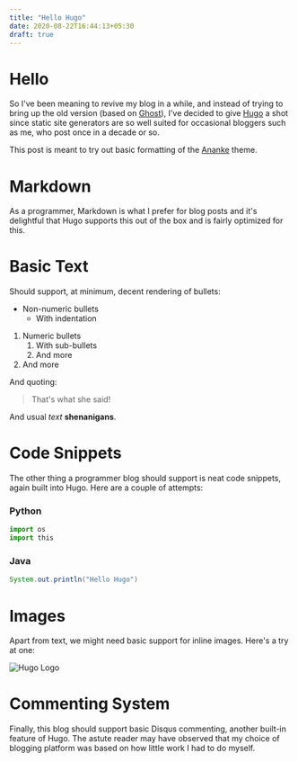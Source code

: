 ```yaml
---
title: "Hello Hugo"
date: 2020-08-22T16:44:13+05:30
draft: true
---
```


# Hello

So I've been meaning to revive my blog in a while, and instead of trying to bring up the old version (based on [Ghost](https://www.ghost.org)), I've decided to give [Hugo](https://gohugo.io) a shot since static site generators are so well suited for occasional bloggers such as me, who post once in a decade or so.

This post is meant to try out basic formatting of the [Ananke](https://github.com/theNewDynamic/gohugo-theme-ananke) theme.

# Markdown

As a programmer, Markdown is what I prefer for blog posts and it's delightful that Hugo supports this out of the box and is fairly optimized for this.

# Basic Text

Should support, at minimum, decent rendering of bullets:
* Non-numeric bullets
   * With indentation

1. Numeric bullets
   1. With sub-bullets
   1. And more
1. And more

And quoting:

> That's what she said!

And usual *text* **shenanigans**.

# Code Snippets

The other thing a programmer blog should support is neat code snippets, again built into Hugo. Here are a couple of attempts:

### Python

```python
import os
import this
```

### Java

```java
System.out.println("Hello Hugo")
```

# Images

Apart from text, we might need basic support for inline images. Here's a try at one:

![Hugo Logo](/images/hugo-logo.svg)

# Commenting System

Finally, this blog should support basic Disqus commenting, another built-in feature of Hugo. The astute reader may have observed that my choice of blogging platform was based on how little work I had to do myself.